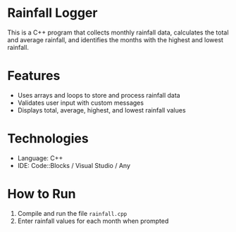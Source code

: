 # Rainfall Logger

This is a C++ program that collects monthly rainfall data, calculates the total and average rainfall, and identifies the months with the highest and lowest rainfall.

# Features
- Uses arrays and loops to store and process rainfall data
- Validates user input with custom messages
- Displays total, average, highest, and lowest rainfall values

# Technologies
- Language: C++
- IDE: Code::Blocks / Visual Studio / Any

# How to Run
1. Compile and run the file `rainfall.cpp`
2. Enter rainfall values for each month when prompted
